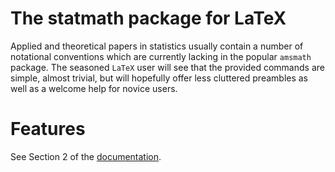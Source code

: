 # The statmath package for LaTeX

Applied and theoretical papers in statistics usually contain a number of notational conventions which are currently lacking in the popular `amsmath` package. The seasoned `LaTeX` user will see that the provided commands are simple, almost trivial, but will hopefully offer less cluttered preambles as well as a welcome help for novice users.

# Features
See Section 2 of the [documentation](statmath.pdf). 